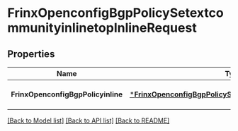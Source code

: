 # FrinxOpenconfigBgpPolicySetextcommunityinlinetopInlineRequest

## Properties
Name | Type | Description | Notes
------------ | ------------- | ------------- | -------------
**FrinxOpenconfigBgpPolicyinline** | [***FrinxOpenconfigBgpPolicySetextcommunityinlinetopInline**](frinx.openconfig.bgp.policy.setextcommunityinlinetop.Inline.md) |  | [optional] [default to null]

[[Back to Model list]](../README.md#documentation-for-models) [[Back to API list]](../README.md#documentation-for-api-endpoints) [[Back to README]](../README.md)


